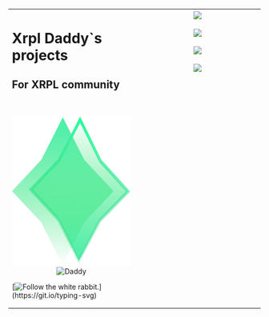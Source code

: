 <table align="center" cellspacing="0" cellpadding="0"  style="border-collapse:collapse;">
 <tr><td valign="top" width="50%">  
 
# Xrpl Daddy`s projects

## For XRPL community

 <br/>
<p align="center">

<img src="https://raw.githubusercontent.com/Xrpl-Daddy/.github/8e4a99cbc7dc14e51873726282b877e20b2f3856/Resources/logo_for_all_themes.svg" alt="Daddy" height="300"/>
<br/>
<img src="https://raw.githubusercontent.com/Xrpl-Daddy/.github/8e4a99cbc7dc14e51873726282b877e20b2f3856/Resources/DADDY%E2%80%99s%20WALLET.svg" alt="Daddy" height="40"/>

</p>
     
[![Follow the white rabbit.](https://readme-typing-svg.herokuapp.com?size=24&color=10A118&center=true&vCenter=true&width=500&height=100&lines=Follow+the+white+rabbit...;knock+knock...)](https://git.io/typing-svg)
</td><td valign="top" width="50%">
      
 
<div align="center" >
<div>
 <a href="https://github.com/Transia-RnD/XrplCSharp">
  <img align="center" src="https://github-readme-stats.vercel.app/api/pin/?username=Transia-RnD&repo=XrplCSharp&theme=dark&border=168CC7FF&bg_color=00000000&icon_color=5AB8DDFF&title_color=168CC7FF" />
  </a>
    <br/><br/>
<a href="https://github.com/Platonenkov/XRPL.TrustlineService">
  <img align="center" src="https://github-readme-stats.vercel.app/api/pin/?username=Platonenkov&repo=XRPL.TrustlineService&theme=dark&border=168CC7FF&bg_color=00000000&icon_color=5AB8DDFF&title_color=168CC7FF" />
  </a>
    <br/><br/>
 <a href="https://github.com/Platonenkov/XRPL.DataRippleService">
  <img align="center" src="https://github-readme-stats.vercel.app/api/pin/?username=Platonenkov&repo=XRPL.DataRippleService&theme=dark&border=168CC7FF&bg_color=00000000&icon_color=5AB8DDFF&title_color=168CC7FF" />
  </a>
    <br/><br/>
 <a href="https://github.com/Xrpl-Daddy/XRPL.MagneticService">
  <img align="center" src="https://github-readme-stats.vercel.app/api/pin/?username=Xrpl-Daddy&repo=XRPL.MagneticService&theme=dark&border=168CC7FF&bg_color=00000000&icon_color=5AB8DDFF&title_color=168CC7FF" />
  </a>
    <br/><br/>
</div>
 </div> 
</table>  
